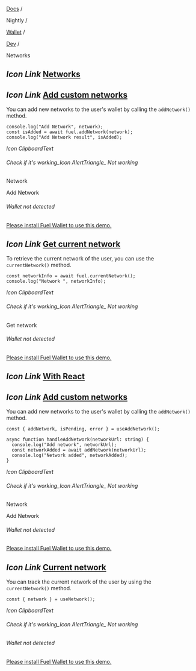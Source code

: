 [Docs](https://docs.fuel.network/) /

Nightly  /

[Wallet](https://docs.fuel.network/docs/nightly/wallet/) /

[Dev](https://docs.fuel.network/docs/nightly/wallet/dev/) /

Networks

## _Icon Link_ [Networks](https://docs.fuel.network/docs/nightly/wallet/dev/networks/\#networks)

## _Icon Link_ [Add custom networks](https://docs.fuel.network/docs/nightly/wallet/dev/networks/\#add-custom-networks)

You can add new networks to the user's wallet by calling the `addNetwork()` method.

```fuel_Box fuel_Box-idXKMmm-css
console.log("Add Network", network);
const isAdded = await fuel.addNetwork(network);
console.log("Add Network result", isAdded);
```

_Icon ClipboardText_

###### Check if it's working_Icon AlertTriangle_ Not working

Network

Add Network

###### Wallet not detected

[Please install Fuel Wallet to use this demo.](https://docs.fuel.network/docs/install)

## _Icon Link_ [Get current network](https://docs.fuel.network/docs/nightly/wallet/dev/networks/\#get-current-network)

To retrieve the current network of the user, you can use the `currentNetwork()` method.

```fuel_Box fuel_Box-idXKMmm-css
const networkInfo = await fuel.currentNetwork();
console.log("Network ", networkInfo);
```

_Icon ClipboardText_

###### Check if it's working_Icon AlertTriangle_ Not working

Get network

###### Wallet not detected

[Please install Fuel Wallet to use this demo.](https://docs.fuel.network/docs/install)

## _Icon Link_ [With React](https://docs.fuel.network/docs/nightly/wallet/dev/networks/\#with-react)

## _Icon Link_ [Add custom networks](https://docs.fuel.network/docs/nightly/wallet/dev/networks/\#add-custom-networks-1)

You can add new networks to the user's wallet by calling the `addNetwork()` method.

```fuel_Box fuel_Box-idXKMmm-css
const { addNetwork, isPending, error } = useAddNetwork();

async function handleAddNetwork(networkUrl: string) {
  console.log("Add network", networkUrl);
  const networkAdded = await addNetwork(networkUrl);
  console.log("Network added", networkAdded);
}
```

_Icon ClipboardText_

###### Check if it's working_Icon AlertTriangle_ Not working

Network

Add Network

###### Wallet not detected

[Please install Fuel Wallet to use this demo.](https://docs.fuel.network/docs/install)

## _Icon Link_ [Current network](https://docs.fuel.network/docs/nightly/wallet/dev/networks/\#current-network)

You can track the current network of the user by using the `currentNetwork()` method.

```fuel_Box fuel_Box-idXKMmm-css
const { network } = useNetwork();
```

_Icon ClipboardText_

###### Check if it's working_Icon AlertTriangle_ Not working

###### Wallet not detected

[Please install Fuel Wallet to use this demo.](https://docs.fuel.network/docs/install)